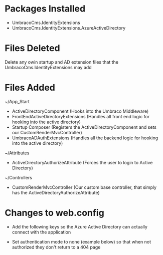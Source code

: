 # Packages Installed
- UmbracoCms.IdentityExtensions
- UmbracoCms.IdentityExtensions.AzureActiveDirectory

# Files Deleted
Delete any owin startup and AD extension files that the UmbracoCms.IdentityExtensions may add

# Files Added
~/App_Start

- ActiveDirectoryComponent
(Hooks into the Umbraco Middleware)
- FrontEndActiveDirectoryExtensions
(Handles all front end logic for hooking into the active directory)
- Startup Composer
(Registers the ActiveDirectoryComponent and sets our CustomRenderMvcController)
- UmbracoADAuthExtensions
(Handles all the backend logic for hooking into the active directory)

~/Attributes

- ActiveDirectoryAuthorizeAttribute
(Forces the user to login to Active Directory)

~/Controllers

- CustomRenderMvcController
(Our custom base controller, that simply has the ActiveDirectoryAuthorizeAttribute)

# Changes to web.config

- Add the following keys so the Azure Active Directory can actually connect with the application
<add key="OpenId.AuthorizeUrl" value=""/>
<add key="AzureAd.TenantId" value=""/>
<add key="AzureAd.ClientId" value=""/>
<add key="AzureAd.RedirectUrl" value=""/>

- Set authentication mode to none (example below) so that when not authorized they don't return to a 404 page
<authentication mode="None">
  <!--<forms name="yourAuthCookie" loginUrl="login.aspx" protection="All" path="/" />-->
</authentication>